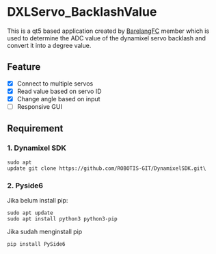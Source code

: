 # DXLServo_BacklashValue
This is a qt5 based application created by [BarelangFC](https://github.com/BarelangFC) member which is used to determine the ADC value of the dynamixel servo backlash and convert it into a degree value.

## Feature
- [x] Connect to multiple servos
- [x] Read value based on servo ID
- [x] Change angle based on input
- [ ] Responsive GUI

## Requirement
### 1. Dynamixel SDK
```
sudo apt 
update git clone https://github.com/ROBOTIS-GIT/DynamixelSDK.git\ 
```

### 2. Pyside6
Jika belum install pip:
```
sudo apt update
sudo apt install python3 python3-pip
```

Jika sudah menginstall pip
```
pip install PySide6
```

